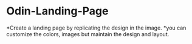 # Odin-Landing-Page
*Create a landing page by replicating the design in the image.
*you can customize the colors, images but maintain the design and layout.